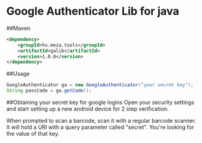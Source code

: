 Google Authenticator Lib for java
=================================

##Maven
```xml
<dependency>
	<groupId>hu.meza.tools</groupId>
	<artifactId>galib</artifactId>
	<version>1.0.0</version>
</dependency>
```

##Usage
```java
GoogleAuthenticator ga = new GoogleAuthenticator("your secret key");
String passCode = ga.getCode();
```

##Obtaining your secret key for google logins
Open your security settings and start setting up a new android device for 2 step verification.

When prompted to scan a barcode, scan it with a regular barcode scanner. It will hold a URI with a query
parameter called "secret". You're looking for the value of that key.
